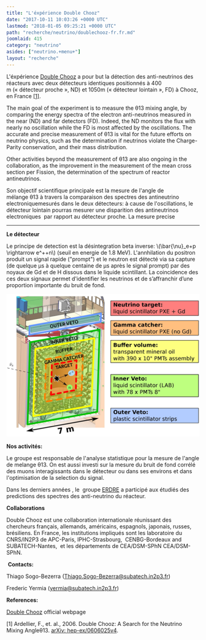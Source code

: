 ```yaml
---
title: "L'éxpérience Double Chooz"
date: "2017-10-11 10:03:26 +0000 UTC"
lastmod: "2018-01-05 09:25:21 +0000 UTC"
path: "recherche/neutrino/doublechooz-fr.fr.md"
joomlaid: 415
category: "neutrino"
asides: ["neutrino.+menu+"]
layout: "recherche"
---
```

L'éxpérience [Double Chooz](http://doublechooz.in2p3.fr/Status_and_News/status_and_news.php) a pour but la détection des anti-neutrinos des réacteurs avec deux détecteurs identiques positionnés à 400 m (« détecteur proche », ND) et 1050m (« détecteur lointain », FD) à Chooz, en France [\[1\]](https://arxiv.org/abs/hep-ex/0606025). 

The main goal of the experiment is to measure the θ13 mixing angle, by comparing the energy spectra of the electron anti-neutrinos measured in the near (ND) and far detectors (FD). Indeed, the ND monitors the flux with nearly no oscillation while the FD is most affected by the oscillations. The accurate and precise measurement of θ13 is vital for the future efforts on neutrino physics, such as the determination if neutrinos violate the Charge-Parity conservation, and their mass distribution. 

Other activities beyond the measurement of θ13 are also ongoing in the collaboration, as the improvement in the measurement of the mean cross section per Fission, the determination of the spectrum of reactor antineutrinos.

Son objectif scientifique principale est la mesure de l'angle de mélange θ13 à travers la comparaison des spectres des antineutrino electroniquemesurés dans le deux détecteurs: à cause de l'oscillations, le détecteur lointain pourras mesurer une disparition des antineutrinos electroniques  par rapport au détecteur proche. La mesure precise 

* * *

**Le détecteur**

Le principe de detection est la désintegration beta inverse: \\(\\bar{\\nu}\_e+p \\rightarrow e^++n\\) (seuil en energie de 1.8 MeV). L'annhilation du positron produit un signal rapide ("prompt") et le neutron est détecté via sa capture (de quelque µs à quelque centaine de µs après le signal prompt) par des noyaux de Gd et de H dissous dans le liquide scintillant. La coincidence des ces deux signaux permet d'identifier les neutrinos et de s’affranchir d’une proportion importante du bruit de fond.

![DC detector](images/DoubleChooz/DC-detector.jpg)

**Nos activités:**

Le groupe est responsable de l'analyse statistique pour la mesure de l'angle de melange θ13. On est aussi investi sur la mesure du bruit de fond corrélé des muons interagissants dans le détecteur ou dans ses environs et dans l'optimisation de la selection du signal. 

Dans les derniers années , le  groupe [ERDRE](en/research/nuclear-and-environment/erdre/about) a participé aux étudiés des predictions des spectres des anti-neutrino du réacteur. 

**Collaborations**

Double Chooz est une collaboration internationale réunissant des chercheurs français, allemands, américains, espagnols, japonais, russes, brésiliens. En France, les institutions impliqués sont les laboratoire du CNRS/IN2P3 de APC-Paris, IPHC-Strasbourg,  CENBG-Bordeaux and SUBATECH-Nantes,  et les départements de CEA/DSM-SPhN CEA/DSM-SPhN. 

 ****Contacts:****

Thiago Sogo-Bezerra ([Thiago.Sogo-Bezerra@subatech.in2p3.fr](mailto:Thiago.Sogo-Bezerra@subatech.in2p3.fr)) 

Frederic Yermia ([yermia@subatech.in2p3.fr](mailto:yermia@subatech.in2p3.fr)) [](mailto:yermia@subatech.in2p3.fr)

**References:**

[Double Chooz](http://doublechooz.in2p3.fr/Status_and_News/status_and_news.php) official webpage

\[1\] Ardellier, F., et. al., 2006. Double Chooz: A Search for the Neutrino Mixing Angleθ13. [arXiv: hep-ex/0606025v4](https://arxiv.org/abs/hep-ex/0606025).
